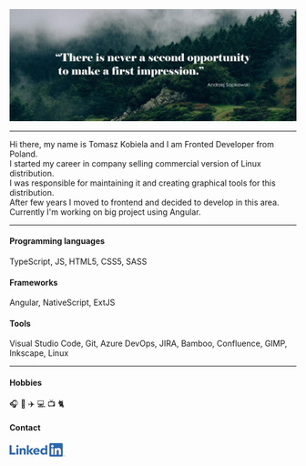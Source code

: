 ![Header image](https://github.com/kobi84/kobi84/blob/master/assets/header.jpg?raw=true)

------
Hi there, my name is Tomasz Kobiela and I am Fronted Developer from Poland.  
I started my career in company selling commercial version of Linux distribution.  
I was responsible for maintaining it and creating graphical tools for this distribution.  
After few years I moved to frontend and decided to develop in this area.  
Currently I'm working on big project using Angular.

------

#### Programming languages

TypeScript, JS, HTML5, CSS5, SASS

#### Frameworks

Angular, NativeScript, ExtJS

#### Tools

Visual Studio Code, Git, Azure DevOps, JIRA, Bamboo, Confluence, GIMP, Inkscape, Linux

------

#### Hobbies

:headphones: :book: :airplane: :computer: :tv: :cat2:

#### Contact

[![LinkedIn](https://github.com/kobi84/kobi84/blob/master/assets/linkedin.jpg?raw=true)](https://www.linkedin.com/in/tomaszkobiela84/)
